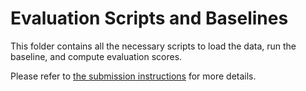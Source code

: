 # Evaluation Scripts and Baselines

This folder contains all the necessary scripts to load the data, run the baseline, and compute evaluation scores.

Please refer to [the submission instructions](https://knowledge-learning.github.io/ehealthkd-2020/submission) for more details.
